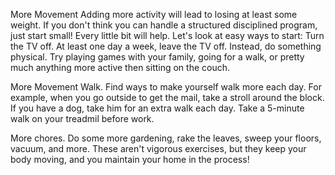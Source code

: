More Movement
Adding more activity will lead to losing at least some weight. If you don't think you can handle a structured disciplined program, just start small! Every little bit will help. Let's look at easy ways to start:
Turn the TV off. At least one day a week, leave the TV off. Instead, do something physical. Try playing games with your family, going for a walk, or pretty much anything more active then sitting on the couch.

More Movement
Walk. Find ways to make yourself walk more each day. For example, when you go outside to get the mail, take a stroll around the block. If you have a dog, take him for an extra walk each day. Take a 5-minute walk on your treadmil before work.

More chores. Do some more gardening, rake the leaves, sweep your floors, vacuum, and more. These aren't vigorous exercises, but they keep your body moving, and you maintain your home in the process!

